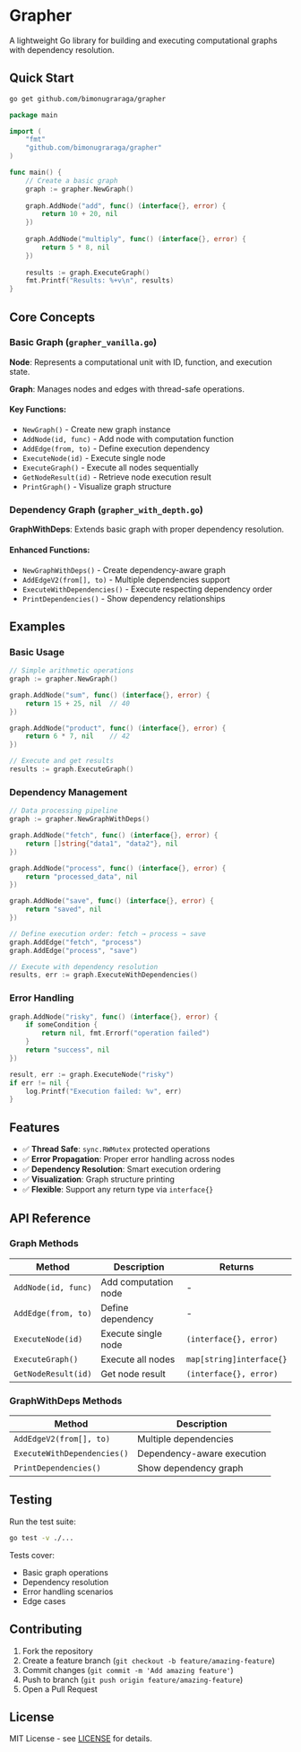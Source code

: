 # Grapher

A lightweight Go library for building and executing computational graphs with dependency resolution.

## Quick Start

```bash
go get github.com/bimonugraraga/grapher
```

```go
package main

import (
    "fmt"
    "github.com/bimonugraraga/grapher"
)

func main() {
    // Create a basic graph
    graph := grapher.NewGraph()
    
    graph.AddNode("add", func() (interface{}, error) {
        return 10 + 20, nil
    })
    
    graph.AddNode("multiply", func() (interface{}, error) {
        return 5 * 8, nil
    })
    
    results := graph.ExecuteGraph()
    fmt.Printf("Results: %+v\n", results)
}
```

## Core Concepts

### Basic Graph (`grapher_vanilla.go`)

**Node**: Represents a computational unit with ID, function, and execution state.

**Graph**: Manages nodes and edges with thread-safe operations.

#### Key Functions:
- `NewGraph()` - Create new graph instance
- `AddNode(id, func)` - Add node with computation function
- `AddEdge(from, to)` - Define execution dependency
- `ExecuteNode(id)` - Execute single node
- `ExecuteGraph()` - Execute all nodes sequentially
- `GetNodeResult(id)` - Retrieve node execution result
- `PrintGraph()` - Visualize graph structure

### Dependency Graph (`grapher_with_depth.go`)

**GraphWithDeps**: Extends basic graph with proper dependency resolution.

#### Enhanced Functions:
- `NewGraphWithDeps()` - Create dependency-aware graph
- `AddEdgeV2(from[], to)` - Multiple dependencies support
- `ExecuteWithDependencies()` - Execute respecting dependency order
- `PrintDependencies()` - Show dependency relationships

## Examples

### Basic Usage

```go
// Simple arithmetic operations
graph := grapher.NewGraph()

graph.AddNode("sum", func() (interface{}, error) {
    return 15 + 25, nil  // 40
})

graph.AddNode("product", func() (interface{}, error) {
    return 6 * 7, nil    // 42
})

// Execute and get results
results := graph.ExecuteGraph()
```

### Dependency Management

```go
// Data processing pipeline
graph := grapher.NewGraphWithDeps()

graph.AddNode("fetch", func() (interface{}, error) {
    return []string{"data1", "data2"}, nil
})

graph.AddNode("process", func() (interface{}, error) {
    return "processed_data", nil
})

graph.AddNode("save", func() (interface{}, error) {
    return "saved", nil
})

// Define execution order: fetch → process → save
graph.AddEdge("fetch", "process")
graph.AddEdge("process", "save")

// Execute with dependency resolution
results, err := graph.ExecuteWithDependencies()
```

### Error Handling

```go
graph.AddNode("risky", func() (interface{}, error) {
    if someCondition {
        return nil, fmt.Errorf("operation failed")
    }
    return "success", nil
})

result, err := graph.ExecuteNode("risky")
if err != nil {
    log.Printf("Execution failed: %v", err)
}
```

## Features

- ✅ **Thread Safe**: `sync.RWMutex` protected operations
- ✅ **Error Propagation**: Proper error handling across nodes
- ✅ **Dependency Resolution**: Smart execution ordering
- ✅ **Visualization**: Graph structure printing
- ✅ **Flexible**: Support any return type via `interface{}`

## API Reference

### Graph Methods

| Method | Description | Returns |
|--------|-------------|---------|
| `AddNode(id, func)` | Add computation node | - |
| `AddEdge(from, to)` | Define dependency | - |
| `ExecuteNode(id)` | Execute single node | `(interface{}, error)` |
| `ExecuteGraph()` | Execute all nodes | `map[string]interface{}` |
| `GetNodeResult(id)` | Get node result | `(interface{}, error)` |

### GraphWithDeps Methods

| Method | Description |
|--------|-------------|
| `AddEdgeV2(from[], to)` | Multiple dependencies |
| `ExecuteWithDependencies()` | Dependency-aware execution |
| `PrintDependencies()` | Show dependency graph |

## Testing

Run the test suite:

```bash
go test -v ./...
```

Tests cover:
- Basic graph operations
- Dependency resolution
- Error handling scenarios
- Edge cases

## Contributing

1. Fork the repository
2. Create a feature branch (`git checkout -b feature/amazing-feature`)
3. Commit changes (`git commit -m 'Add amazing feature'`)
4. Push to branch (`git push origin feature/amazing-feature`)
5. Open a Pull Request

## License

MIT License - see [LICENSE](LICENSE) for details.